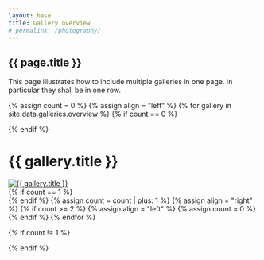 ```yaml
---
layout: base
title: Gallery overview
# permalink: /photography/
---
```


## {{ page.title }}

This page illustrates how to include multiple galleries in one page. In particular they shall be in one row.

{% assign count = 0 %}
{% assign align = "left" %}
{% for gallery in site.data.galleries.overview %}
{% if count == 0 %}<div class="row">{% endif %}
  <div class="half-width gallery-preview {{ align }}">
    <h1>{{ gallery.title }}</h1>
    <a href="{{ site.url }}{{ site.baseurl }}/photography/{{ gallery.directory }}.html">
      <img alt="{{ gallery.title }}" src="{{ site.url }}{{ site.baseurl }}/assets/photography/{% if gallery.picture_path %}{{ gallery.picture_path }}{% else %}{{ gallery.directory }}{% endif %}/{{ gallery.preview.thumbnail }}" />
    </a>
  </div>
{% if count == 1 %}</div>{% endif %}
{% assign count = count | plus: 1 %}
{% assign align = "right" %}
{% if count >= 2 %}
{% assign align = "left" %}
{% assign count = 0 %}
{% endif %}
{% endfor %}

{% if count != 1 %}
</div>
{% endif %}
